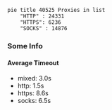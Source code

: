 
```mermaid
pie title 40525 Proxies in list
    "HTTP" : 24331
    "HTTPS": 6236
    "SOCKS" : 14876
```

### Some Info
#### Average Timeout

- mixed: 3.0s
- http: 1.5s
- https: 8.6s
- socks: 6.5s